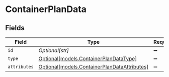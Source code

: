 # ContainerPlanData


## Fields

| Field                                                                                    | Type                                                                                     | Required                                                                                 | Description                                                                              |
| ---------------------------------------------------------------------------------------- | ---------------------------------------------------------------------------------------- | ---------------------------------------------------------------------------------------- | ---------------------------------------------------------------------------------------- |
| `id`                                                                                     | *Optional[str]*                                                                          | :heavy_minus_sign:                                                                       | N/A                                                                                      |
| `type`                                                                                   | [Optional[models.ContainerPlanDataType]](../models/containerplandatatype.md)             | :heavy_minus_sign:                                                                       | N/A                                                                                      |
| `attributes`                                                                             | [Optional[models.ContainerPlanDataAttributes]](../models/containerplandataattributes.md) | :heavy_minus_sign:                                                                       | N/A                                                                                      |
